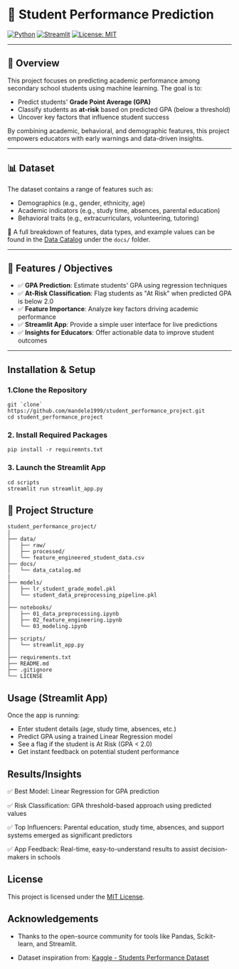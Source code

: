 # 🏫 Student Performance Prediction

[![Python](https://img.shields.io/badge/Python-3.9-blue.svg)](https://www.python.org/)
[![Streamlit](https://img.shields.io/badge/Built%20with-Streamlit-red)](https://streamlit.io/)
[![License: MIT](https://img.shields.io/badge/License-MIT-yellow.svg)](LICENSE)

---

## 📘 Overview

This project focuses on predicting academic performance among secondary school students using machine learning. The goal is to:

- Predict students' **Grade Point Average (GPA)**
- Classify students as **at-risk** based on predicted GPA (below a threshold)
- Uncover key factors that influence student success

By combining academic, behavioral, and demographic features, this project empowers educators with early warnings and data-driven insights.

---

## 📊 Dataset

The dataset contains a range of features such as:

- Demographics (e.g., gender, ethnicity, age)
- Academic indicators (e.g., study time, absences, parental education)
- Behavioral traits (e.g., extracurriculars, volunteering, tutoring)

📄 A full breakdown of features, data types, and example values can be found in the [Data Catalog](docs/data_catalog.md) under the `docs/` folder.

---

## 🎯 Features / Objectives

- ✅ **GPA Prediction**: Estimate students' GPA using regression techniques
- ✅ **At-Risk Classification**: Flag students as "At Risk" when predicted GPA is below 2.0
- ✅ **Feature Importance**: Analyze key factors driving academic performance
- ✅ **Streamlit App**: Provide a simple user interface for live predictions
- ✅ **Insights for Educators**: Offer actionable data to improve student outcomes

---

## Installation & Setup

### 1.Clone the Repository

```plaintext
git `clone` https://github.com/mandele1999/student_performance_project.git
cd student_performance_project
```

### 2. Install Required Packages

```plaintext
pip install -r requiremnts.txt
```

### 3. Launch the Streamlit App

```plaintext
cd scripts
streamlit run streamlit_app.py
```

## 📁 Project Structure

```plaintext
student_performance_project/
│
├── data/
│   ├── raw/                          
│   ├── processed/                   
│   └── feature_engineered_student_data.csv
├── docs/                                                 
│   └── data_catalog.md
|
├── models/
│   ├── lr_student_grade_model.pkl
│   └── student_data_preprocessing_pipeline.pkl
│
├── notebooks/
│   ├── 01_data_preprocessing.ipynb  
│   ├── 02_feature_engineering.ipynb 
│   └── 03_modeling.ipynb            
│
├── scripts/
│   └── streamlit_app.py             
│
├── requirements.txt
├── README.md
├── .gitignore
└── LICENSE
```

## Usage (Streamlit App)

Once the app is running:

- Enter student details (age, study time, absences, etc.)
- Predict GPA using a trained Linear Regression model
- See a flag if the student is At Risk (GPA < 2.0)
- Get instant feedback on potential student performance

## Results/Insights

✅ Best Model: Linear Regression for GPA prediction

✅ Risk Classification: GPA threshold-based approach using predicted values

✅ Top Influencers: Parental education, study time, absences, and support systems emerged as significant predictors

✅ App Feedback: Real-time, easy-to-understand results to assist decision-makers in schools

## License

This project is licensed under the [MIT License](LICENSE).

## Acknowledgements

- Thanks to the open-source community for tools like Pandas, Scikit-learn, and Streamlit.

- Dataset inspiration from: [Kaggle - Students Performance Dataset](https://www.kaggle.com/datasets/rabieelkharoua/students-performance-dataset)
